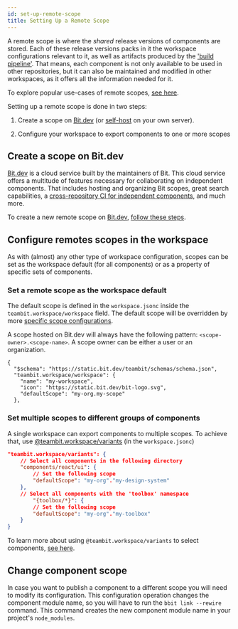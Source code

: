 ```yaml
---
id: set-up-remote-scope
title: Setting Up a Remote Scope
---
```


A remote scope is where the _shared_ release versions of components are stored. Each of these release versions packs in it the workspace configurations relevant to it, as well as artifacts produced by the ['build pipeline'](/build-pipeline/create-build-task). That means, each component is not only available to be used in other repositories, but it can also be maintained and modified in other workspaces, as it offers all the information needed for it.

To explore popular use-cases of remote scopes, [see here](/getting-started/what-is-bit#popular-use-cases).

Setting up a remote scope is done in two steps:

1. Create a scope on [Bit.dev](https://bit.dev) (or [self-host](/scope/self-host-bit-scope) on your own server).

2. Configure your workspace to export components to one or more scopes

## Create a scope on Bit.dev

[Bit.dev](https://bit.dev) is a cloud service built by the maintainers of Bit. This cloud service offers a multitude of features necessary for collaborating on independent components. That includes hosting and organizing Bit scopes, great search capabilities, a [cross-repository CI for independent components](/getting-started/what-is-bit#ripple-ci-coming-soon---component-driven-builds), and much more.

To create a new remote scope on [Bit.dev](https://bit.dev), [follow these steps](docs/getting-started/export-to-scope#scope-on-bitdev).

## Configure remotes scopes in the workspace

As with (almost) any other type of workspace configuration, scopes can be set as the workspace default (for all components) or as a property of specific sets of components.

### Set a remote scope as the workspace default

The default scope is defined in the `workspace.jsonc` inside the `teambit.workspace/workspace` field. The default scope will be overridden by more [specific scope configurations](/scope/set-up-remote-scope#set-multiple-scopes-to-different-groups-of-components).

A scope hosted on Bit.dev will always have the following pattern: `<scope-owner>.<scope-name>`. A scope owner can be either a user or an organization.

```jsonc
{
  "$schema": "https://static.bit.dev/teambit/schemas/schema.json",
  "teambit.workspace/workspace": {
    "name": "my-workspace",
    "icon": "https://static.bit.dev/bit-logo.svg",
    "defaultScope": "my-org.my-scope"
  },
```

### Set multiple scopes to different groups of components

A single workspace can export components to multiple scopes. To achieve that, use [@teambit.workspace/variants](/workspace/cascading-rules) (in the `workspace.jsonc`)

```json
"teambit.workspace/variants": {
    // Select all components in the following directory
    "components/react/ui": {
        // Set the following scope
        "defaultScope": "my-org"."my-design-system"
    },
    // Select all components with the 'toolbox' namespace
        "{toolbox/*}": {
        // Set the following scope
        "defaultScope": "my-org"."my-toolbox"
    }
}
```

To learn more about using `@teambit.workspace/variants` to select components, [see here](/workspace/cascading-rules).

## Change component scope

In case you want to publish a component to a different scope you will need to modify its configuration. This configuration operation changes the component module name, so you will have to run the `bbit link --rewire` command. This command creates the new component module name in your project's `node_modules`.
